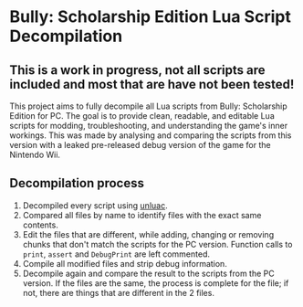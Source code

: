 # Bully: Scholarship Edition Lua Script Decompilation
## This is a work in progress, not all scripts are included and most that are have not been tested!

This project aims to fully decompile all Lua scripts from Bully: Scholarship Edition for PC. The goal is to provide clean, readable, and editable Lua scripts for modding, troubleshooting, and understanding the game's inner workings.
This was made by analysing and comparing the scripts from this version with a leaked pre-released debug version of the game for the Nintendo Wii.

## Decompilation process
1) Decompiled every script using [unluac](https://sourceforge.net/projects/unluac/).
2) Compared all files by name to identify files with the exact same contents.
3) Edit the files that are different, while adding, changing or removing chunks that don't match the scripts for the PC version. Function calls to `print`, `assert` and `DebugPrint` are left commented.
5) Compile all modified files and strip debug information.
6) Decompile again and compare the result to the scripts from the PC version. If the files are the same, the process is complete for the file; if not, there are things that are different in the 2 files.
